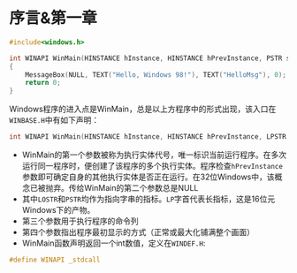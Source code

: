 # 序言&第一章
```c
#include<windows.h>

int WINAPI WinMain(HINSTANCE hInstance, HINSTANCE hPrevInstance, PSTR szCmdLine, int iCmdshow)
{
	MessageBox(NULL, TEXT("Hello, Windows 98!"), TEXT("HelloMsg"), 0);
	return 0;
}
```
Windows程序的进入点是WinMain，总是以上方程序中的形式出现，该入口在`WINBASE.H`中有如下声明：
```c
int WINAPI WinMain(HINSTANCE hInstance, HINSTANCE hPrevInstance, LPSTR lpCmdLine, int nShowCmd);
```
- WinMain的第一个参数被称为执行实体代号，唯一标识当前运行程序。在多次运行同一程序时，便创建了该程序的多个执行实体。程序检查`hPrevInstance`参数即可确定自身的其他执行实体是否正在运行。在32位Windows中，该概念已被抛弃。传给WinMain的第二个参数总是NULL
- 其中`LOSTR`和`PSTR`均作为指向字串的指标。`LP`字首代表长指标，这是16位元Windows下的产物。
- 第三个参数用于执行程序的命令列
- 第四个参数指出程序最初显示的方式（正常或最大化铺满整个画面）
- WinMain函数声明返回一个int数值，定义在`WINDEF.H`:
```c
#define WINAPI _stdcall
```
